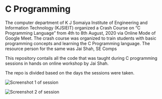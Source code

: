 # C Programming

<p>The computer department of K J Somaiya Institute of Engineering and Information Technology (KJSIEIT) organized a Crash Course on “C Programming Language” from 4th to 8th August, 2020 via Online Mode of Google Meet. The crash course was organized to train students with basic programming concepts and learning the C Programming language. The resource person for the same was Jai Shah, SE Comps</p>

<p>This repository contails all the code that was taught during C programming sessions in hands on online workshop by Jai Shah.</p>
<p>The repo is divided based on the days the sessions were taken.</p>

![Screenshot 1 of session](https://github.com/jai-cs/Cprogramming/blob/master/Screenshot%201.jpg?raw=true) 

![Screenshot 2 of session](https://github.com/jai-cs/Cprogramming/blob/master/Screenshot%202.jpg?raw=true)
